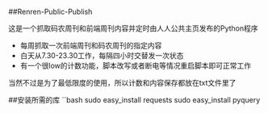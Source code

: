 ##Renren-Public-Publish

这是一个抓取码农周刊和前端周刊内容并定时由人人公共主页发布的Python程序

 - 每周抓取一次前端周刊和码农周刊的指定内容
 - 白天从7.30-23.30工作，每隔四小时交替发一次状态
 - 有一个很low的计数功能，脚本改写或者断电等情况重启脚本即可正常工作

当然不过是为了最低限度的使用，所以计数和内容保存都放在txt文件里了

##安装所需的库
``bash
sudo easy_install requests
sudo easy_install pyquery
```
 

